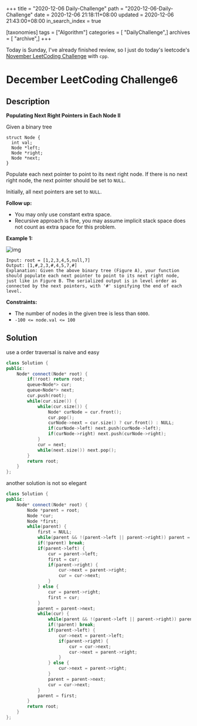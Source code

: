 +++
title = "2020-12-06 Daily-Challenge"
path = "2020-12-06-Daily-Challenge"
date = 2020-12-06 21:18:11+08:00
updated = 2020-12-06 21:43:00+08:00
in_search_index = true

[taxonomies]
tags = ["Algorithm"]
categories = [ "DailyChallenge",]
archives = [ "archive",]
+++

Today is Sunday, I've already finished review, so I just do today's leetcode's [November LeetCoding Challenge](https://leetcode.com/explore/challenge/card/december-leetcoding-challenge/569/week-1-december-1st-december-7th/3556/) with `cpp`.

<!-- more -->

# December LeetCoding Challenge6

## Description

**Populating Next Right Pointers in Each Node II**

Given a binary tree

```
struct Node {
  int val;
  Node *left;
  Node *right;
  Node *next;
}
```

Populate each next pointer to point to its next right node. If there is no next right node, the next pointer should be set to `NULL`.

Initially, all next pointers are set to `NULL`.

**Follow up:**

- You may only use constant extra space.
- Recursive approach is fine, you may assume implicit stack space does not count as extra space for this problem.

**Example 1:**

![img](https://assets.leetcode.com/uploads/2019/02/15/117_sample.png)

```
Input: root = [1,2,3,4,5,null,7]
Output: [1,#,2,3,#,4,5,7,#]
Explanation: Given the above binary tree (Figure A), your function should populate each next pointer to point to its next right node, just like in Figure B. The serialized output is in level order as connected by the next pointers, with '#' signifying the end of each level.
```

**Constraints:**

- The number of nodes in the given tree is less than `6000`.
- `-100 <= node.val <= 100`

## Solution

use a order traversal is naive and easy

``` cpp
class Solution {
public:
    Node* connect(Node* root) {
        if(!root) return root;
        queue<Node*> cur;
        queue<Node*> next;
        cur.push(root);
        while(cur.size()) {
            while(cur.size()) {
                Node* curNode = cur.front();
                cur.pop();
                curNode->next = cur.size() ? cur.front() : NULL;
                if(curNode->left) next.push(curNode->left);
                if(curNode->right) next.push(curNode->right);
            }
            cur = next;
            while(next.size()) next.pop();
        }
        return root;
    }
};
```

another solution is not so elegant

``` cpp
class Solution {
public:
    Node* connect(Node* root) {
        Node *parent = root;
        Node *cur;
        Node *first;
        while(parent) {
            first = NULL;
            while(parent && !(parent->left || parent->right)) parent = parent->next;
            if(!parent) break;
            if(parent->left) {
                cur = parent->left;
                first = cur;
                if(parent->right) {
                    cur->next = parent->right;
                    cur = cur->next;
                }
            } else {
                cur = parent->right;
                first = cur;
            }
            parent = parent->next;
            while(cur) {
                while(parent && !(parent->left || parent->right)) parent = parent->next;
                if(!parent) break;
                if(parent->left) {
                    cur->next = parent->left;
                    if(parent->right) {
                        cur = cur->next;
                        cur->next = parent->right;
                    }
                } else {
                    cur->next = parent->right;
                }
                parent = parent->next;
                cur = cur->next;
            }
            parent = first;
        }
        return root;
    }
};
```